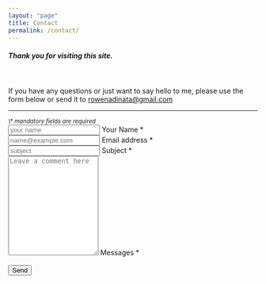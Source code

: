 ```yaml
---
layout: "page"
title: Contact
permalink: /contact/
---
```


<h5>Thank you for visiting this site.</h5>
<br />
<p class="fs-6">If you have any questions or just want to say hello to me, please use the form below or send it to <a href="mailto:rowenadinata@gmail.com">rowenadinata@gmail.com</a></p>
<hr>
<small><em>\* mandatory fields are required</em></small>
<br />

<form action="https://getform.io/f/ba87c777-6982-4242-8b38-452cdeb96b55" method="POST">
    <div class="form-floating mb-3">
        <input type="text" class="form-control" name="name" id="floatingInput" placeholder="your name" required>
        <label for="floatingInput">Your Name *</label>
    </div>
    <div class="form-floating mb-3">
        <input type="email" class="form-control" name="email" id="floatingInput" placeholder="name@example.com" required>
        <label for="floatingInput">Email address *</label>
    </div>
    <div class="form-floating mb-3">
        <input type="text" class="form-control" name="name" id="floatingInput" placeholder="subject" required>
        <label for="floatingInput">Subject *</label>
    </div>
    <div class="form-floating">
        <textarea class="form-control" placeholder="Leave a comment here" name="message" id="floatingTextarea" style="height: 200px" required></textarea>
        <label for="floatingTextarea">Messages *</label>
    </div>  
    <!-- add hidden Honeypot input to prevent spams -->
    <input type="hidden" name="_gotcha" style="display:none !important">
    <br/>
    <button type="submit" class="btn btn-dark">Send</button>
</form>
